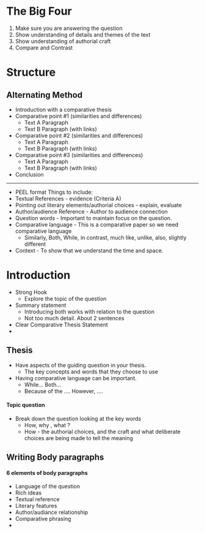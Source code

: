 # The Big Four
1. Make sure you are answering the question
2. Show understanding of details and themes of the text
3. Show understanding of authorial craft
4. Compare and Contrast
# Structure
## Alternating Method
- Introduction with a comparative thesis
- Comparative point #1 (similarities and differences)
	- Text A Paragraph
	- Text B Paragraph (with links)
- Comparative point #2 (similarities and differences)
	- Text A Paragraph
	- Text B Paragraph (with links)
- Comparative point #3 (similarities and differences)
	- Text A Paragraph
	- Text B Paragraph (with links)
- Conclusion
--- 
- PEEL format
Things to include:
- Textual References - evidence (Criteria A)
- Pointing out literary elements/authorial choices - explain, evaluate
- Author/audience Reference - Author to audience connection
- Question words - Important to maintain focus on the question. 
- Comparative language - This is a comparative paper so we need comparative language
	- Similarly, Both, While, in contrast, much like, unlike, also, slightly different
- Context - To show that we understand the time and space.
# Introduction
- Strong Hook
	- Explore the topic of the question
- Summary statement
	- Introducing both works with relation to the question
	- Not too much detail. About 2 sentences
- Clear Comparative Thesis Statement
- 
## Thesis
- Have aspects of the guiding question in your thesis.
	- The key concepts and words that they choose to use
- Having comparative language can be important. 
	- While... Both...
	- Because of the .... However, .... 
#### Topic question 
- Break down the question looking at the key words
	- How, why , what ?
	- How - the authorial choices, and the craft and what deliberate choices are being made to tell the meaning
## Writing Body paragraphs
#### 6 elements of body paragraphs
- Language of the question
- Rich ideas
- Textual reference
- Literary features
- Author/audiance relationship 
- Comparative phrasing
- 
